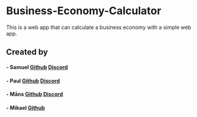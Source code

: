 # Business-Economy-Calculator
This is a web app that can calculate a business economy with a simple web app.

## Created by
#### - Samuel [Github](https://github.com/Samstroyer) [Discord](https://discordapp.com/users/262179390811537410)
#### - Paul [Github](https://github.com/Deathstructor) [Discord](https://discordapp.com/users/247015799661920258)
#### - Måns [Github](https://github.com/Fyrgeit) [Discord](https://discordapp.com/users/400263815427784704)
#### - Mikael [Github](https://github.com/0n10n7)